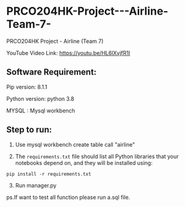 # PRCO204HK-Project---Airline-Team-7-
PRCO204HK Project - Airline (Team 7)

YouTube Video Link: 
https://youtu.be/HL6lXvjfR1I

## Software Requirement:
Pip version: 8.1.1

Python version: python 3.8

MYSQL : Mysql workbench

## Step to run:
1. Use mysql workbench create table call "airline"

2. The `requirements.txt` file should list all Python libraries that your notebooks
depend on, and they will be installed using:

```
pip install -r requirements.txt
```

3. Run manager.py

ps.If want to test all function please run a.sql file.

